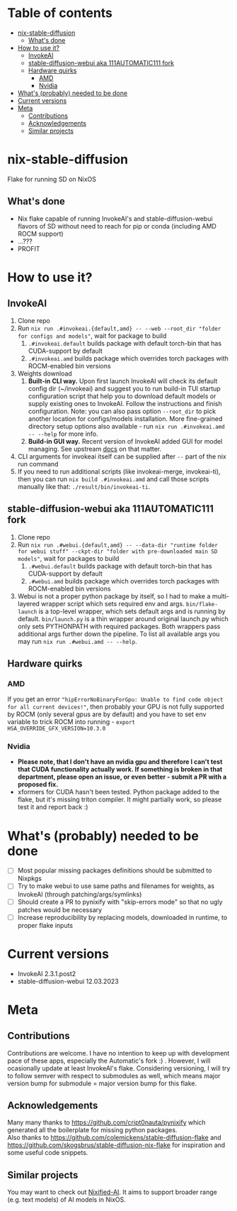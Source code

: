 # Table of contents
- [nix-stable-diffusion](#nix-stable-diffusion)
  * [What's done](#whats-done)
- [How to use it?](#how-to-use-it)
  * [InvokeAI](#invokeai)
  * [stable-diffusion-webui aka 111AUTOMATIC111 fork](#stable-diffusion-webui-aka-111automatic111-fork)
  * [Hardware quirks](#hardware-quirks)
    + [AMD](#amd)
    + [Nvidia](#nvidia)
- [What's (probably) needed to be done](#whats-probably-needed-to-be-done)
- [Current versions](#current-versions)
- [Meta](#meta)
  * [Contributions](#contributions)
  * [Acknowledgements](#acknowledgements)
  * [Similar projects](#similar-projects)

# nix-stable-diffusion
Flake for running SD on NixOS

## What's done
* Nix flake capable of running InvokeAI's and stable-diffusion-webui flavors of SD without need to reach for pip or conda (including AMD ROCM support)
* ...???
* PROFIT

# How to use it?
## InvokeAI
1. Clone repo
1. Run `nix run .#invokeai.{default,amd} -- --web --root_dir "folder for configs and models"`, wait for package to build
    1. `.#invokeai.default` builds package with default torch-bin that has CUDA-support by default
    1. `.#invokeai.amd` builds package which overrides torch packages with ROCM-enabled bin versions
1. Weights download 
    1. **Built-in CLI way.** Upon first launch InvokeAI will check its default config dir (~/invokeai) and suggest you to run build-in TUI startup configuration script that help you to download default models or supply existing ones to InvokeAI. Follow the instructions and finish configuration. Note: you can also pass option `--root_dir` to pick another location for configs/models installation. More fine-grained directory setup options also available - run `nix run .#invokeai.amd -- --help` for more info.
    2. **Build-in GUI way.** Recent version of InvokeAI added GUI for model managing. See upstream [docs](https://invoke-ai.github.io/InvokeAI/installation/050_INSTALLING_MODELS/#installation-via-the-webui) on that matter.
1. CLI arguments for invokeai itself can be supplied after `--` part of the nix run command
1. If you need to run additional scripts (like invokeai-merge, invokeai-ti), then you can run `nix build .#invokeai.amd` and call those scripts manually like that: `./result/bin/invokeai-ti`.

## stable-diffusion-webui aka 111AUTOMATIC111 fork
1. Clone repo
1. Run `nix run .#webui.{default,amd} -- --data-dir "runtime folder for webui stuff" --ckpt-dir "folder with pre-downloaded main SD models"`, wait for packages to build
    1. `.#webui.default` builds package with default torch-bin that has CUDA-support by default
    1. `.#webui.amd` builds package which overrides torch packages with ROCM-enabled bin versions
1. Webui is not a proper python package by itself, so I had to make a multi-layered wrapper script which sets required env and args. `bin/flake-launch` is a top-level wrapper, which sets default args and is running by default. `bin/launch.py` is a thin wrapper around original launch.py which only sets PYTHONPATH with required packages. Both wrappers pass additional args further down the pipeline. To list all available args you may run `nix run .#webui.amd -- --help`.

## Hardware quirks
### AMD
If you get an error `"hipErrorNoBinaryForGpu: Unable to find code object for all current devices!"`, then probably your GPU is not fully supported by ROCM (only several gpus are by default) and you have to set env variable to trick ROCM into running - `export HSA_OVERRIDE_GFX_VERSION=10.3.0`

### Nvidia
* **Please note, that I don't have an nvidia gpu and therefore I can't test that CUDA functionality actually work. If something is broken in that department, please open an issue, or even better - submit a PR with a proposed fix.**
* xformers for CUDA hasn't been tested. Python package added to the flake, but it's missing triton compiler. It might partially work, so please test it and report back :)

# What's (probably) needed to be done

- [ ] Most popular missing packages definitions should be submitted to Nixpkgs
- [ ] Try to make webui to use same paths and filenames for weights, as InvokeAI (through patching/args/symlinks)
- [ ] Should create a PR to pynixify with "skip-errors mode" so that no ugly patches would be necessary
- [ ] Increase reproducibility by replacing models, downloaded in runtime, to proper flake inputs

# Current versions

- InvokeAI 2.3.1.post2
- stable-diffusion-webui 12.03.2023

# Meta

## Contributions
Contributions are welcome. I have no intention to keep up with development pace of these apps, especially the Automatic's fork :) . 
However, I will ocasionally update at least InvokeAI's flake. Considering versioning, I will try to follow semver with respect to submodules as well, which means major version bump for submodule = major version bump for this flake. 
## Acknowledgements
Many many thanks to https://github.com/cript0nauta/pynixify which generated all the boilerplate for missing python packages.  
Also thanks to https://github.com/colemickens/stable-diffusion-flake and https://github.com/skogsbrus/stable-diffusion-nix-flake for inspiration and some useful code snippets.

## Similar projects
You may want to check out [Nixified-AI](https://github.com/nixified-ai/flake). It aims to support broader range (e.g. text models) of AI models in NixOS.
